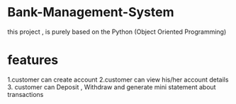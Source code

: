 # Bank-Management-System
this project , is purely based on the Python (Object Oriented Programming)


# features 
1.customer can create account
2.customer can view his/her account details
3. customer can Deposit , Withdraw and generate mini statement about transactions
